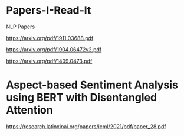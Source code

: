 # Papers-I-Read-It
NLP Papers 

https://arxiv.org/pdf/1911.03688.pdf



https://arxiv.org/pdf/1904.06472v2.pdf



https://arxiv.org/pdf/1409.0473.pdf

# Aspect-based Sentiment Analysis using BERT with Disentangled Attention

https://research.latinxinai.org/papers/icml/2021/pdf/paper_28.pdf
